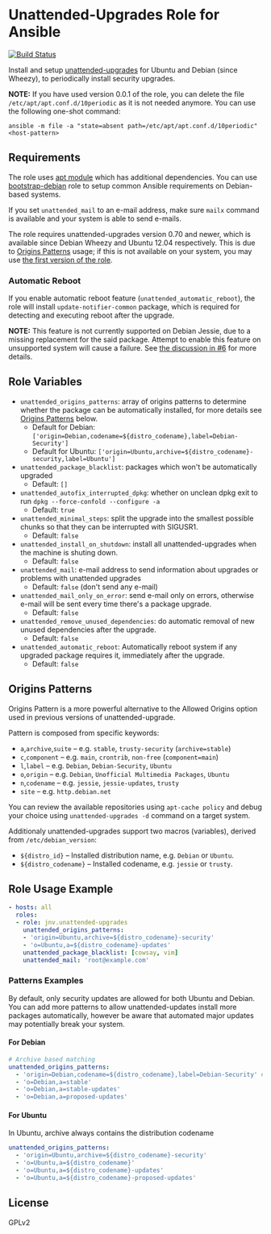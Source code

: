 # Unattended-Upgrades Role for Ansible

[![Build Status](https://travis-ci.org/jnv/ansible-role-unattended-upgrades.svg?branch=master)](https://travis-ci.org/jnv/ansible-role-unattended-upgrades)

Install and setup [unattended-upgrades](https://launchpad.net/unattended-upgrades) for Ubuntu and Debian (since Wheezy), to periodically install security upgrades.

**NOTE:** If you have used version 0.0.1 of the role, you can delete the file `/etc/apt/apt.conf.d/10periodic` as it is not needed anymore. You can use the following one-shot command:

    ansible -m file -a "state=absent path=/etc/apt/apt.conf.d/10periodic" <host-pattern>

## Requirements

The role uses [apt module](http://docs.ansible.com/apt_repository_module.html) which has additional dependencies. You can use [bootstrap-debian](https://github.com/cederberg/ansible-bootstrap-debian) role to setup common Ansible requirements on Debian-based systems.

If you set `unattended_mail` to an e-mail address, make sure `mailx` command is available and your system is able to send e-mails.

The role requires unattended-upgrades version 0.70 and newer, which is available since Debian Wheezy and Ubuntu 12.04 respectively. This is due to [Origins Patterns](#origins-patterns) usage; if this is not available on your system, you may use [the first version of the role](https://github.com/jnv/ansible-role-unattended-upgrades/tree/v0.1).

### Automatic Reboot

If you enable automatic reboot feature (`unattended_automatic_reboot`), the role will install `update-notifier-common` package, which is required for detecting and executing reboot after the upgrade.

**NOTE:** This feature is not currently supported on Debian Jessie, due to a missing replacement for the said package. Attempt to enable this feature on unsupported system will cause a failure. See [the discussion in #6](https://github.com/jnv/ansible-role-unattended-upgrades/issues/6) for more details.

## Role Variables

* `unattended_origins_patterns`: array of origins patterns to determine whether the package can be automatically installed, for more details see [Origins Patterns](#origins-patterns) below.
    * Default for Debian: `['origin=Debian,codename=${distro_codename},label=Debian-Security']`
    * Default for Ubuntu: `['origin=Ubuntu,archive=${distro_codename}-security,label=Ubuntu']`
* `unattended_package_blacklist`: packages which won't be automatically upgraded
    * Default: `[]`
* `unattended_autofix_interrupted_dpkg`: whether on unclean dpkg exit to run `dpkg --force-confold --configure -a`
    * Default: `true`
* `unattended_minimal_steps`: split the upgrade into the smallest possible chunks so that they can be interrupted with SIGUSR1.
    * Default: `false`
* `unattended_install_on_shutdown`: install all unattended-upgrades when the machine is shuting down.
    * Default: `false`
* `unattended_mail`: e-mail address to send information about upgrades or problems with unattended upgrades
    * Default: `false` (don't send any e-mail)
* `unattended_mail_only_on_error`: send e-mail only on errors, otherwise e-mail will be sent every time there's a package upgrade.
    * Default: `false`
* `unattended_remove_unused_dependencies`: do automatic removal of new unused dependencies after the upgrade.
    * Default: `false`
* `unattended_automatic_reboot`: Automatically reboot system if any upgraded package requires it, immediately after the upgrade.
    * Default: `false`


## Origins Patterns

Origins Pattern is a more powerful alternative to the Allowed Origins option used in previous versions of unattended-upgrade.

Pattern is composed from specific keywords:

* `a`,`archive`,`suite` – e.g. `stable`, `trusty-security` (`archive=stable`)
* `c`,`component`   – e.g. `main`, `crontrib`, `non-free` (`component=main`)
* `l`,`label` – e.g. `Debian`, `Debian-Security`, `Ubuntu`
* `o`,`origin` – e.g. `Debian`, `Unofficial Multimedia Packages`, `Ubuntu`
* `n`,`codename` – e.g. `jessie`, `jessie-updates`, `trusty`
* `site` – e.g. `http.debian.net`

You can review the available repositories using `apt-cache policy` and debug your choice using `unattended-upgrades -d` command on a target system.

Additionaly unattended-upgrades support two macros (variables), derived from `/etc/debian_version`:

* `${distro_id}` – Installed distribution name, e.g. `Debian` or `Ubuntu`.
* `${distro_codename}` – Installed codename, e.g. `jessie` or `trusty`.

## Role Usage Example

```yaml
- hosts: all
  roles:
  - role: jnv.unattended-upgrades
    unattended_origins_patterns:
    - 'origin=Ubuntu,archive=${distro_codename}-security'
    - 'o=Ubuntu,a=${distro_codename}-updates'
    unattended_package_blacklist: [cowsay, vim]
    unattended_mail: 'root@example.com'
```


### Patterns Examples

By default, only security updates are allowed for both Ubuntu and Debian. You can add more patterns to allow unattended-updates install more packages automatically, however be aware that automated major updates may potentially break your system.

#### For Debian

```yaml
# Archive based matching
unattended_origins_patterns:
  - 'origin=Debian,codename=${distro_codename},label=Debian-Security' # resolves to codename=jessie
  - 'o=Debian,a=stable'
  - 'o=Debian,a=stable-updates'
  - 'o=Debian,a=proposed-updates'
```

#### For Ubuntu

In Ubuntu, archive always contains the distribution codename

```yaml
unattended_origins_patterns:
  - 'origin=Ubuntu,archive=${distro_codename}-security'
  - 'o=Ubuntu,a=${distro_codename}'
  - 'o=Ubuntu,a=${distro_codename}-updates'
  - 'o=Ubuntu,a=${distro_codename}-proposed-updates'
```

## License

GPLv2
